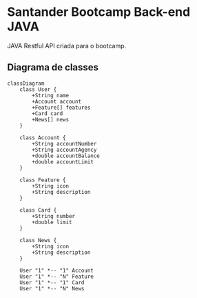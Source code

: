 # Santander Bootcamp Back-end JAVA
JAVA Restful API criada para o bootcamp.

## Diagrama de classes

```mermaid
classDiagram
    class User {
        +String name
        +Account account
        +Feature[] features
        +Card card
        +News[] news
    }
    
    class Account {
        +String accountNumber
        +String accountAgency
        +double accountBalance
        +double accountLimit
    }
    
    class Feature {
        +String icon
        +String description
    }
    
    class Card {
        +String number
        +double limit
    }
    
    class News {
        +String icon
        +String description
    }
    
    User "1" *-- "1" Account
    User "1" *-- "N" Feature
    User "1" *-- "1" Card
    User "1" *-- "N" News
```
